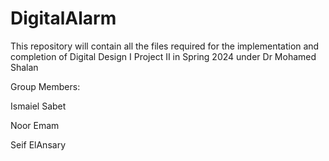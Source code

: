 # DigitalAlarm
This repository will contain all the files required for the implementation and completion of Digital Design I Project II in Spring 2024 under Dr Mohamed Shalan

Group Members:

Ismaiel Sabet

Noor Emam

Seif ElAnsary
